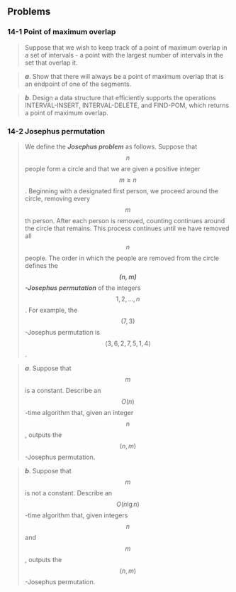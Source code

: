 ## Problems

### 14-1 Point of maximum overlap

> Suppose that we wish to  keep track of a point of maximum overlap in a set of intervals - a point with the largest number of intervals in the set that overlap it.

> __*a*__. Show that there will always be a point of maximum overlap that is an endpoint of one of the segments.

> __*b*__. Design a data structure that efficiently supports the operations INTERVAL-INSERT, INTERVAL-DELETE, and FIND-POM, which returns a point of maximum overlap.

### 14-2 Josephus permutation

> We define the __*Josephus problem*__ as follows. Suppose that $$n$$ people form a circle and that we are given a positive integer $$m \ge n$$. Beginning with a designated first person, we proceed around the circle, removing every $$m$$th person. After each person is removed, counting continues around the circle that remains. This process continues until we have removed all $$n$$ people. The order in which the people are removed from the circle defines the __*$$(n,m)$$-Josephus permutation*__ of the integers $$1,2, \dots ,n$$. For example, the $$(7, 3)$$-Josephus permutation is $$\langle 3, 6, 2, 7, 5, 1, 4 \rangle$$.

> __*a*__. Suppose that $$m$$ is a constant. Describe an $$O(n)$$-time algorithm that, given an integer $$n$$, outputs the $$(n,m)$$-Josephus permutation.

> __*b*__. Suppose that $$m$$ is not a constant. Describe an $$O(n \lg n)$$-time algorithm that, given integers $$n$$ and $$m$$, outputs the $$(n,m)$$-Josephus permutation.
